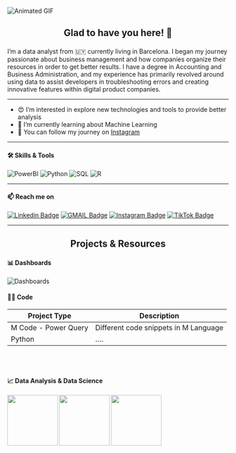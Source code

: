 ![Animated GIF](https://i.imgur.com/qLrXbIY.gif)

## <p align="center">Glad to have you here! 👋</p>

I’m a data analyst from 🇺🇾 currently living in Barcelona. I began my journey passionate about business management and how companies organize their resources in order to get better results. I have a degree in Accounting and Business Administration, and my experience has primarily revolved around using data to assist developers in troubleshooting errors and creating innovative features within digital product companies.
<br>

---

- 😍 I’m interested in explore new technologies and tools to provide better analysis
- 🚀 I’m currently learning about Machine Learning 
- 🤳 You can follow my journey on [Instagram](https://www.instagram.com/myds_journey/)

---
#### <p align="left">🛠️ Skills & Tools </p>

![PowerBI](https://img.shields.io/badge/-PowerBI-%23E44D27?style=flat-square&logo=powerbi&logoColor=ffffff)
![Python](https://img.shields.io/badge/-Python-%231572B6?style=flat-square&logo=Python&logoColor=ffffff)
![SQL](https://img.shields.io/badge/-MySQL-%23F7DF1C?style=flat-square&logo=MySQL&logoColor=ffffff&labelColor=%ffffff&color=%23FFCE5A)
![R](https://img.shields.io/badge/-R-007ACC?style=flat-square&logo=r&logoColor=white)

---

#### <p align="left">📫 Reach me on </p>
[![Linkedin Badge](https://img.shields.io/badge/-LinkedIn-0e76a8?style=flat-square&logo=Linkedin&logoColor=white)](https://linkedin.com/in/jennifermiraballes)
[![GMAIL Badge](https://img.shields.io/badge/-GMAIL-e4405f?style=flat-square&logo=gmail&logoColor=white)](mailto:miraballesjennifer@gmail.com)
[![Instagram Badge](https://img.shields.io/badge/-Instagram-e4405f?style=flat-square&logo=Instagram&logoColor=white)](https://instagram.com/myds_journey/)
[![TikTok Badge](https://img.shields.io/badge/-TikTok-00acee?style=flat-square&logo=TikTok&logoColor=white)](https://www.tiktok.com/@myds_journey)

---

## <p align="center">Projects & Resources </p>

#### <p align="left"> 📊 Dashboards</p>

<img src="https://i.imgur.com/RNLlF74.png" alt="Dashboards">


#### <p align="left"> 👩‍💻 Code </p>

| Project Type | Description | 
|-----------------|-----------------|
| M Code - Power Query | Different code snippets in M Language |       
| Python |  …. | 
<br>
<br>

#### <p align="left"> 📈 Data Analysis & Data Science </p>

<div width="100%" align="left">
   <a align="left" href="https://github.com/jenmiraba/AB_Test_TextReductionWebsite" title=“AB Testing - How Text Impacts Web Conversion”><img align="left" height="115" src="https://github-readme-stats.vercel.app/api/pin/?username=jenmiraba&repo=AB_Test_TextReductionWebsite&theme=react&border_color=61dafb&border_radius=10"></a>
</div>

<div width="100%" align="center">
   <a align="left" href="https://github.com/jenmiraba/EDA_Food_Delivery" title=“Exploratory Data Analysis for Food Delivery Company”><img align="left" height="115" src="https://github-readme-stats.vercel.app/api/pin/?username=jenmiraba&repo=EDA_Food_Delivery&theme=react&border_color=61dafb&border_radius=10"></a>
</div>

<div width="100%" align="right">
   <a align="left" href="https://github.com/jenmiraba/Chatbot_ChatGPT_CustomKnowledge" title="Chat GPT with Custom Knowledge"><img align="left" height="115" src="https://github-readme-stats.vercel.app/api/pin/?username=jenmiraba&repo=Chatbot_ChatGPT_CustomKnowledge&theme=react&border_color=61dafb&border_radius=10"></a>
</div>

<br>

